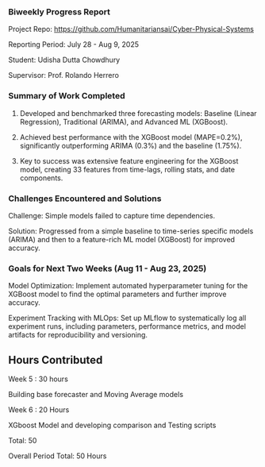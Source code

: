 ### Biweekly Progress Report

Project Repo: https://github.com/Humanitariansai/Cyber-Physical-Systems

Reporting Period: July 28 - Aug 9, 2025

Student: Udisha Dutta Chowdhury

Supervisor: Prof. Rolando Herrero

### Summary of Work Completed

1. Developed and benchmarked three forecasting models: Baseline (Linear Regression), Traditional (ARIMA), and Advanced ML (XGBoost).

2. Achieved best performance with the XGBoost model (MAPE=0.2%), significantly outperforming ARIMA (0.3%) and the baseline (1.75%).

3. Key to success was extensive feature engineering for the XGBoost model, creating 33 features from time-lags, rolling stats, and date components.

### Challenges Encountered and Solutions

Challenge: Simple models failed to capture time dependencies.

Solution: Progressed from a simple baseline to time-series specific models (ARIMA) and then to a feature-rich ML model (XGBoost) for improved accuracy.

### Goals for Next Two Weeks (Aug 11 - Aug 23, 2025)

Model Optimization: Implement automated hyperparameter tuning for the XGBoost model to find the optimal parameters and further improve accuracy.

Experiment Tracking with MLOps: Set up MLflow to systematically log all experiment runs, including parameters, performance metrics, and model artifacts for reproducibility and versioning.

## Hours Contributed

Week 5 : 30 hours

Building base forecaster and Moving Average models 



Week 6 : 20 Hours

XGboost Model and developing comparison and Testing scripts

Total: 50

Overall Period Total: 50 Hours

